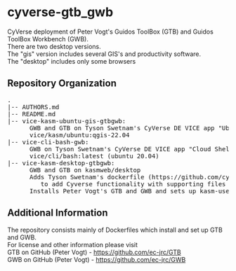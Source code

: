 # cyverse-gtb_gwb  
CyVerse deployment of Peter Vogt's Guidos ToolBox (GTB) and Guidos ToolBox Workbench (GWB).  
There are two desktop versions.  
   The "gis" version includes several GIS's and productivity software.  
   The "desktop" includes only some browsers
 
## Repository Organization  
<pre>
.  
|-- AUTHORS.md  
|-- README.md  
|-- vice-kasm-ubuntu-gis-gtbgwb:  
      GWB and GTB on Tyson Swetnam's CyVerse DE VICE app "Ubuntu Desktop GIS"  
      vice/kasm/ubuntu:qgis-22.04  
|-- vice-cli-bash-gwb:  
      GWB on Tyson Swetnam's CyVerse DE VICE app "Cloud Shell"  
	  vice/cli/bash:latest (ubuntu 20.04)
|-- vice-kasm-desktop-gtbgwb:  
	  GWB and GTB on kasmweb/desktop  
      Adds Tyson Swetnam's dockerfile (https://github.com/cyverse-vice/kasm-ubuntu/tree/main/22.04)  
         to add Cyverse functionality with supporting files kasmvnc_defaults.yaml, sudoers, vnc_startup.sh  
      Installs Peter Vogt's GTB and GWB and sets up kasm-user functionality    
</pre>
## Additional Information  
The repository consists mainly of Dockerfiles which install and set up GTB and GWB.  
For license and other information please visit  
GTB on GitHub (Peter Vogt) - https://github.com/ec-jrc/GTB  
GWB on GitHub (Peter Vogt) - https://github.com/ec-jrc/GWB  